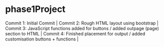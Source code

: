 # phase1Project
Commit 1: Initial Commit |
Commit 2: Rough HTML layout using bootstrap |
Commit 3: JavaScript functions added for buttons / added outpage (page) section to HTML | 
Commit 4: Finished placement for output / added customisation buttons + functions |

